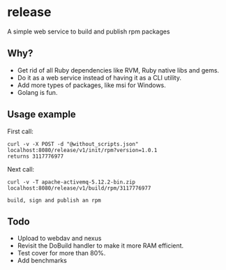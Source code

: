 # release
A simple web service to build and publish rpm packages 

## Why?

* Get rid of all Ruby dependencies like RVM, Ruby native libs and gems.
* Do it as a web service instead of having it as a CLI utility.
* Add more types of packages, like msi for Windows.
* Golang is fun.

## Usage example
First call:

```shell
curl -v -X POST -d "@without_scripts.json" localhost:8080/release/v1/init/rpm?version=1.0.1
returns 3117776977 
``` 

Next call:

```shell
curl -v -T apache-activemq-5.12.2-bin.zip  localhost:8080/release/v1/build/rpm/3117776977

build, sign and publish an rpm
``` 

## Todo
* Upload to webdav and nexus
* Revisit the DoBuild handler to make it more RAM efficient.
* Test cover for more than 80%.
* Add benchmarks
